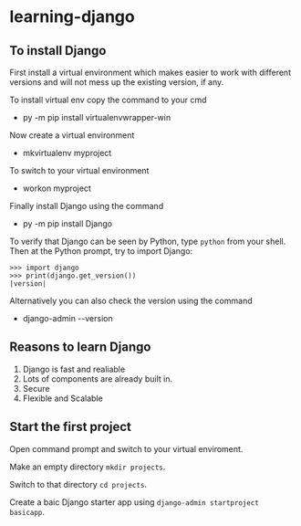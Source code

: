 # learning-django

## To install Django

First install a virtual environment which makes easier to work with different versions and will not mess up the existing version, if any.

To install virtual env copy the command to your cmd
- py -m pip install virtualenvwrapper-win

Now create a virtual environment
- mkvirtualenv myproject

To switch to your virtual environment
- workon myproject

Finally install Django using the command
- py -m pip install Django

To verify that Django can be seen by Python, type ``python`` from your shell.
  Then at the Python prompt, try to import Django:

    >>> import django
    >>> print(django.get_version())
    |version|

Alternatively you can also check the version using the command
- django-admin --version

## Reasons to learn Django

1. Django is fast and realiable
2. Lots of components are already built in. 
3. Secure
4. Flexible and Scalable

## Start the first project

Open command prompt and switch to your virtual enviroment.

Make an empty directory `mkdir projects`.

Switch to that directory `cd projects`.

Create a baic Django starter app using `django-admin startproject basicapp`.

